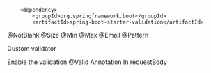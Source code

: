 <!-- https://mvnrepository.com/artifact/org.springframework.boot/spring-boot-starter-validation -->
		<dependency>
			<groupId>org.springframework.boot</groupId>
			<artifactId>spring-boot-starter-validation</artifactId>


</dependency>


@NotBlank
@Size
@Min
@Max
@Email
@Pattern


Custom validator

Enable the validation @Valid Annotation
In requestBody


